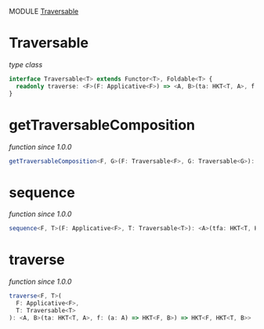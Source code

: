 MODULE [Traversable](https://github.com/gcanti/fp-ts/blob/master/src/Traversable.ts)

# Traversable

_type class_

```ts
interface Traversable<T> extends Functor<T>, Foldable<T> {
  readonly traverse: <F>(F: Applicative<F>) => <A, B>(ta: HKT<T, A>, f: (a: A) => HKT<F, B>) => HKT<F, HKT<T, B>>
}
```

# getTraversableComposition

_function_
_since 1.0.0_

```ts
getTraversableComposition<F, G>(F: Traversable<F>, G: Traversable<G>): TraversableComposition<F, G>
```

# sequence

_function_
_since 1.0.0_

```ts
sequence<F, T>(F: Applicative<F>, T: Traversable<T>): <A>(tfa: HKT<T, HKT<F, A>>) => HKT<F, HKT<T, A>>
```

# traverse

_function_
_since 1.0.0_

```ts
traverse<F, T>(
  F: Applicative<F>,
  T: Traversable<T>
): <A, B>(ta: HKT<T, A>, f: (a: A) => HKT<F, B>) => HKT<F, HKT<T, B>>
```
